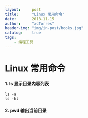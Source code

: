 ```yaml
---
layout:     post
title:      "Linux 常用命令"
date:       2018-11-15
author:     "xcTorres"
header-img: "img/in-post/books.jpg"
catalog:    true
tags:
    - 编程工具
---
```


# Linux 常用命令  
  
#### 1. ls 显示目录内容列表  
```linux
ls -a
ls -hl
```
#### 2. pwd 输出当前目录
